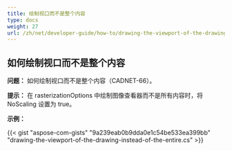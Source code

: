 ```yaml
---
title: 绘制视口而不是整个内容
type: docs
weight: 27
url: /zh/net/developer-guide/how-to/drawing-the-viewport-of-the-drawing-instead-of-the-entire-content/
---
```


## **如何绘制视口而不是整个内容**

**问题：** 如何绘制视口而不是整个内容（CADNET-66）。

**提示：** 在 rasterizationOptions 中绘制图像查看器而不是所有内容时，将 NoScaling 设置为 true。

**示例：**

{{< gist "aspose-com-gists" "9a239eab0b9dda0e1c54be533ea399bb" "drawing-the-viewport-of-the-drawing-instead-of-the-entire.cs" >}}
